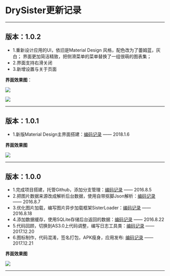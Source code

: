 # DrySister更新记录


----------

## 版本：1.0.2

>
- 1.重新设计应用的UI，依旧是Material Design 风格，配色改为了蕾姆蓝，灰白；
界面更加简洁精致，把侧滑菜单的菜单替换了一组很萌的图表集；
- 2.界面支持右滑关闭
- 3.新增设置与关于页面

**界面效果图**：

![][1]

![][2]

----------


## 版本：1.0.1

>
- 1.新版Material Design主界面搭建：[编码记录](http://blog.csdn.net/coder_pig/article/details/78988143) —— 2018.1.6

**界面效果图**

![](http://static.zybuluo.com/coder-pig/22zyowvmgl05ttvav19m3dz4/12.png)

---

## 版本：1.0.0



>
- 1.完成项目搭建，托管Github，添加分支管理：[编码记录](http://blog.csdn.net/coder_pig/article/details/52135399) —— 2016.8.5
- 2.把图片数据来源改成解析后台数据，使用自带抠脚Json解析：[编码记录](http://blog.csdn.net/coder_pig/article/details/52143980) —— 2016.8.7
- 3.优化图片加载，编写图片异步加载框架SisterLoader：[编码记录](http://blog.csdn.net/coder_pig/article/details/52235436) —— 2016.8.18
- 4.添加数据缓存，使用SQLite存储后台返回的数据：[编码记录](http://blog.csdn.net/coder_pig/article/details/52278625) —— 2016.8.22
- 5.代码回顾，切换到AS3.0上代码调整，编写日志工具类：[编码记录](http://blog.csdn.net/coder_pig/article/details/78855294) —— 2017.12.20
- 6.图标制作，代码混淆，签名打包，APK瘦身，应用发布: [编码记录](http://blog.csdn.net/coder_pig/article/details/78868926) —— 2017.12.21

**界面效果图**

![](http://static.zybuluo.com/coder-pig/flyiktvb6aiezjvf5woplmi2/11.png)


----------


  [1]: http://static.zybuluo.com/coder-pig/us0jtehvornlgambkii7eaor/1.png
  [2]: http://static.zybuluo.com/coder-pig/gy11wi6ywre783a4wmlj9aac/2.png